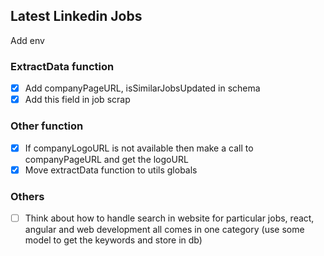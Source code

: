 ## Latest Linkedin Jobs

Add env

### ExtractData function

- [x] Add companyPageURL, isSimilarJobsUpdated in schema
- [x] Add this field in job scrap

### Other function

- [x] If companyLogoURL is not available then make a call to companyPageURL and get the logoURL
- [x] Move extractData function to utils globals

### Others

- [ ] Think about how to handle search in website for particular jobs, react, angular and web development all comes in one category (use some model to get the keywords and store in db)

